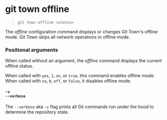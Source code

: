 # git town offline

> `git town offline <status>`

The _offline_ configuration command displays or changes Git Town's offline mode.
Git Town skips all network operations in offline mode.

### Positional arguments

When called without an argument, the _offline_ command displays the current
offline status.

When called with `yes`, `1`, `on`, or `true`, this command enables offline mode.
When called with `no`, `0`, `off`, or `false`, it disables offline mode.

#### `-v`<br>`--verbose`

The `--verbose` aka `-v` flag prints all Git commands run under the hood to
determine the repository state.
